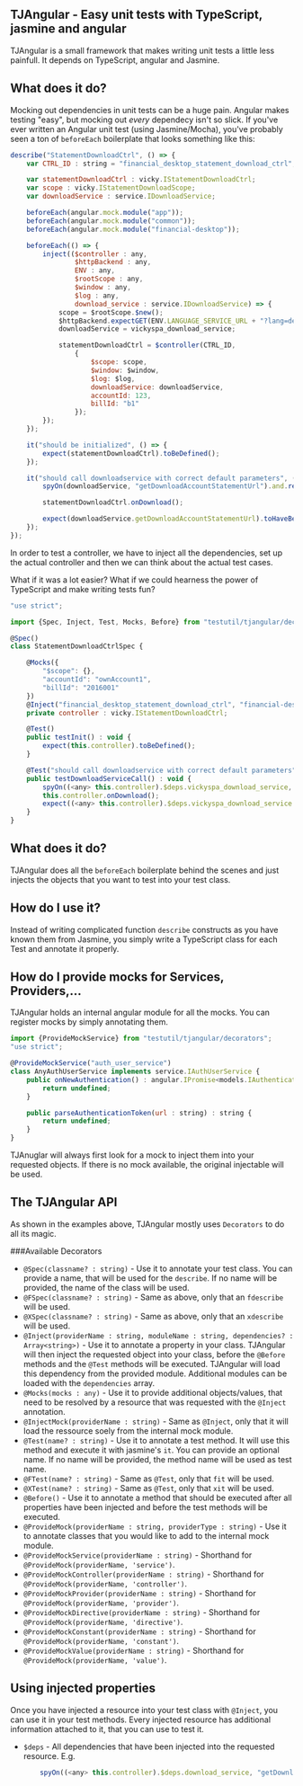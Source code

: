 TJAngular - Easy unit tests with TypeScript, jasmine and angular
----------------------------------------------------
TJAngular is a small framework that makes writing unit tests a little less painfull. It depends on TypeScript, angular and Jasmine.


What does it do?
----------------

Mocking out dependencies in unit tests can be a huge pain. Angular makes testing "easy", but mocking out *every* dependecy isn't so slick. If you've ever written an Angular unit test (using Jasmine/Mocha), you've probably seen a ton of `beforeEach` boilerplate that looks something like this:

```javascript
describe("StatementDownloadCtrl", () => {
    var CTRL_ID : string = "financial_desktop_statement_download_ctrl";

    var statementDownloadCtrl : vicky.IStatementDownloadCtrl;
    var scope : vicky.IStatementDownloadScope;
    var downloadService : service.IDownloadService;

    beforeEach(angular.mock.module("app"));
    beforeEach(angular.mock.module("common"));
    beforeEach(angular.mock.module("financial-desktop"));

    beforeEach(() => {
        inject(($controller : any,
                $httpBackend : any,
                ENV : any,
                $rootScope : any,
                $window : any,
                $log : any,
                download_service : service.IDownloadService) => {
            scope = $rootScope.$new();
            $httpBackend.expectGET(ENV.LANGUAGE_SERVICE_URL + "?lang=de").respond(200);
            downloadService = vickyspa_download_service;

            statementDownloadCtrl = $controller(CTRL_ID,
                {
                    $scope: scope,
                    $window: $window,
                    $log: $log,
                    downloadService: downloadService,
                    accountId: 123,
                    billId: "b1"
                });
        });
    });

    it("should be initialized", () => {
        expect(statementDownloadCtrl).toBeDefined();
    });

    it("should call downloadservice with correct default parameters", () => {
        spyOn(downloadService, "getDownloadAccountStatementUrl").and.returnValue("someurl");

        statementDownloadCtrl.onDownload();

        expect(downloadService.getDownloadAccountStatementUrl).toHaveBeenCalledWith(123, "b1", "A4", false);
    });
});
```

In order to test a controller, we have to inject all the dependencies, set up the actual controller and then we can think about
the actual test cases.

What if it was a lot easier? What if we could hearness the power of TypeScript and make writing tests fun?

```javascript
"use strict";

import {Spec, Inject, Test, Mocks, Before} from "testutil/tjangular/decorators";

@Spec()
class StatementDownloadCtrlSpec {

    @Mocks({
        "$scope": {},
        "accountId": "ownAccount1",
        "billId": "2016001"
    })
    @Inject("financial_desktop_statement_download_ctrl", "financial-desktop")
    private controller : vicky.IStatementDownloadCtrl;

    @Test()
    public testInit() : void {
        expect(this.controller).toBeDefined();
    }

    @Test("should call downloadservice with correct default parameters")
    public testDownloadServiceCall() : void {
        spyOn((<any> this.controller).$deps.vickyspa_download_service, "getDownloadAccountStatementUrl").and.callThrough();
        this.controller.onDownload();
        expect((<any> this.controller).$deps.vickyspa_download_service.getDownloadAccountStatementUrl).toHaveBeenCalledWith("ownAccount1", "2016001", "A4", false);
    }
}
```

What does it do?
----------------
TJAngular does all the `beforeEach` boilerplate behind the scenes and just injects the objects that you want to test into your
test class.

How do I use it?
----------------
Instead of writing complicated function `describe` constructs as you have known them from Jasmine, you simply write a
TypeScript class for each Test and annotate it properly.

How do I provide mocks for Services, Providers,...
--------------------------------------------------
TJAngular holds an internal angular module for all the mocks. You can register mocks by simply annotating them.

```javascript
import {ProvideMockService} from "testutil/tjangular/decorators";
"use strict";

@ProvideMockService("auth_user_service")
class AnyAuthUserService implements service.IAuthUserService {
    public onNewAuthentication() : angular.IPromise<models.IAuthenticationContext> {
        return undefined;
    }

    public parseAuthenticationToken(url : string) : string {
        return undefined;
    }
}    
```

TJAnuglar will always first look for a mock to inject them into your requested objects. If there is no mock available,
the original injectable will be used.

The TJAngular API
-----------------
As shown in the examples above, TJAngular mostly uses `Decorators` to do all its magic.

###Available Decorators
- `@Spec(classname? : string)` - Use it to annotate your test class. You can provide a name, that will be used for the `describe`. If no name will be provided, the name of the class will be used.
- `@FSpec(classname? : string)` - Same as above, only that an `fdescribe` will be used.
- `@XSpec(classname? : string)` - Same as above, only that an `xdescribe` will be used.
- `@Inject(providerName : string, moduleName : string, dependencies? : Array<string>)` - Use it to annotate a property in your class. TJAngular will then inject the requested object into your class, before the `@Before` methods and the `@Test` methods will be executed. TJAngular will load this dependency from the provided module. Additional modules can be loaded with the `dependencies` array.
- `@Mocks(mocks : any)` - Use it to provide additional objects/values, that need to be resolved by a resource that was requested with the `@Inject` annotation.
- `@InjectMock(providerName : string)` - Same as `@Inject`, only that it will load the ressource soely from the internal mock module.
- `@Test(name? : string)` -  Use it to annotate a test method. It will use this method and execute it with jasmine's `it`. You can provide an optional name. If no name will be provided, the method name will be used as test name.
- `@FTest(name? : string)` - Same as `@Test`, only that `fit` will be used.
- `@XTest(name? : string)` - Same as `@Test`, only that `xit` will be used.
- `@Before()` - Use it to annotate a method that should be executed after all properties have been injected and before the test methods will be executed.
- `@ProvideMock(providerName : string, providerType : string)` - Use it to annotate classes that you would like to add to the internal mock module.
- `@ProvideMockService(providerName : string)` - Shorthand for `@ProvideMock(providerName, 'service')`.
- `@ProvideMockController(providerName : string)` - Shorthand for `@ProvideMock(providerName, 'controller')`.
- `@ProvideMockProvider(providerName : string)` - Shorthand for `@ProvideMock(providerName, 'provider')`.
- `@ProvideMockDirective(providerName : string)` - Shorthand for `@ProvideMock(providerName, 'directive')`.
- `@ProvideMockConstant(providerName : string)` - Shorthand for `@ProvideMock(providerName, 'constant')`.
- `@ProvideMockValue(providerName : string)` - Shorthand for `@ProvideMock(providerName, 'value')`.

Using injected properties
-------------------------
Once you have injected a resource into your test class with `@Inject`, you can use it in your test methods.
Every injected resource has additional information attached to it, that you can use to test it.

- `$deps` - All dependencies that have been injected into the requested resource. E.g.
    ```javascript
        spyOn((<any> this.controller).$deps.download_service, "getDownloadAccountStatementUrl")
    ```
